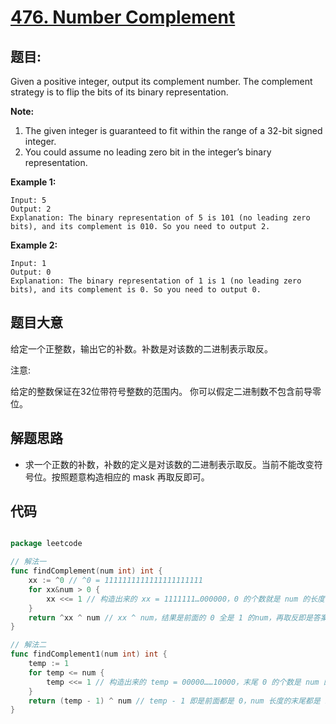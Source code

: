 # [476. Number Complement](https://leetcode.com/problems/number-complement/)


## 题目:

Given a positive integer, output its complement number. The complement strategy is to flip the bits of its binary representation.

**Note:**

1. The given integer is guaranteed to fit within the range of a 32-bit signed integer.
2. You could assume no leading zero bit in the integer’s binary representation.

**Example 1:**

    Input: 5
    Output: 2
    Explanation: The binary representation of 5 is 101 (no leading zero bits), and its complement is 010. So you need to output 2.

**Example 2:**

    Input: 1
    Output: 0
    Explanation: The binary representation of 1 is 1 (no leading zero bits), and its complement is 0. So you need to output 0.


## 题目大意

给定一个正整数，输出它的补数。补数是对该数的二进制表示取反。

注意:

给定的整数保证在32位带符号整数的范围内。
你可以假定二进制数不包含前导零位。



## 解题思路


- 求一个正数的补数，补数的定义是对该数的二进制表示取反。当前不能改变符号位。按照题意构造相应的 mask 再取反即可。



## 代码

```go

package leetcode

// 解法一
func findComplement(num int) int {
	xx := ^0 // ^0 = 1111111111111111111111
	for xx&num > 0 {
		xx <<= 1 // 构造出来的 xx = 1111111…000000，0 的个数就是 num 的长度
	}
	return ^xx ^ num // xx ^ num，结果是前面的 0 全是 1 的num，再取反即是答案
}

// 解法二
func findComplement1(num int) int {
	temp := 1
	for temp <= num {
		temp <<= 1 // 构造出来的 temp = 00000……10000，末尾 0 的个数是 num 的长度
	}
	return (temp - 1) ^ num // temp - 1 即是前面都是 0，num 长度的末尾都是 1 的数，再异或 num 即是最终结果
}

```